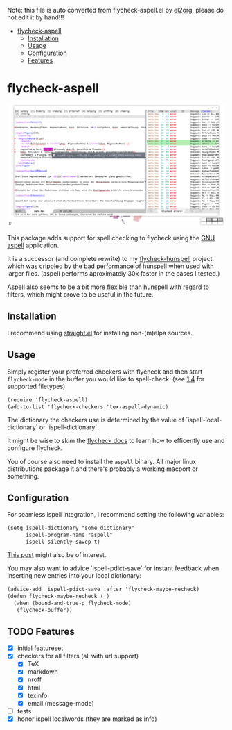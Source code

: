 Note: this file is auto converted from flycheck-aspell.el by [el2org](https://github.com/tumashu/el2org), please do not edit it by hand!!!

- [flycheck-aspell](#org24a0f1a)
  - [Installation](#orge30dece)
  - [Usage](#org1352d2e)
  - [Configuration](#org4a048bd)
  - [Features](#org02f84ff)


<a id="org24a0f1a"></a>

# flycheck-aspell

![flycheck-aspell in action](screenshot.png)

This package adds support for spell checking to flycheck using the [GNU aspell](http://aspell.net) application.

It is a successor (and complete rewrite) to my [flycheck-hunspell](https://github.com/leotaku/flycheck-hunspell) project, which was crippled by the bad performance of hunspell when used with larger files. (aspell performs aproximately 30x faster in the cases I tested.)

Aspell also seems to be a bit more flexible than hunspell with regard to filters, which might prove to be useful in the future.


<a id="orge30dece"></a>

## Installation

I recommend using [straight.el](https://github.com/raxod502/straight.el) for installing non-(m)elpa sources.


<a id="org1352d2e"></a>

## Usage

Simply register your preferred checkers with flycheck and then start `flycheck-mode` in the buffer you would like to spell-check. (see [1.4](#org02f84ff) for supported filetypes)

```elisp
(require 'flycheck-aspell)
(add-to-list 'flycheck-checkers 'tex-aspell-dynamic)
```

The dictionary the checkers use is determined by the value of \`ispell-local-dictionary\` or \`ispell-dictionary\`.

It might be wise to skim the [flycheck docs](https://www.flycheck.org/en/latest/) to learn how to efficently use and configure flycheck.

You of course also need to install the `aspell` binary. All major linux distributions package it and there's probably a working macport or something.


<a id="org4a048bd"></a>

## Configuration

For seamless ispell integration, I recommend setting the following variables:

```elisp
(setq ispell-dictionary "some_dictionary"
      ispell-program-name "aspell"
      ispell-silently-savep t)
```

[This post](https://blog.binchen.org/posts/what-s-the-best-spell-check-set-up-in-emacs.html) might also be of interest.

You may also want to advice \`ispell-pdict-save\` for instant feedback when inserting new entries into your local dictionary:

```elisp
(advice-add 'ispell-pdict-save :after 'flycheck-maybe-recheck)
(defun flycheck-maybe-recheck (_)
  (when (bound-and-true-p flycheck-mode)
   (flycheck-buffer))
```


<a id="org02f84ff"></a>

## TODO Features

-   [X] initial featureset
-   [X] checkers for all filters (all with url support)
    -   [X] TeX
    -   [X] markdown
    -   [X] nroff
    -   [X] html
    -   [X] texinfo
    -   [X] email (message-mode)
-   [ ] tests
-   [X] honor ispell localwords (they are marked as info)
